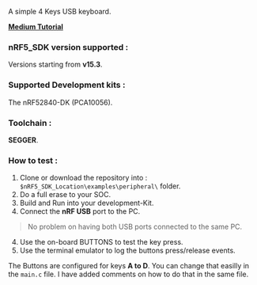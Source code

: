 A simple 4 Keys USB keyboard.

[**Medium Tutorial**](https://medium.com/@rmptxf/build-a-4-keys-nrf52840-based-usb-keyboard-cfab67e3ea12)

### nRF5_SDK version supported :
Versions starting from **v15.3**.

### Supported Development kits : 
The nRF52840-DK (PCA10056).

### Toolchain :
**SEGGER**. 

### How to test :
1. Clone or download the repository into : ``$nRF5_SDK_Location\examples\peripheral\`` folder.
2. Do a full erase to your SOC.
2. Build and Run into your development-Kit.
3. Connect the **nRF USB** port to the PC.  
> No problem on having both USB ports connected to the same PC.
4. Use the on-board BUTTONS to test the key press.
5. Use the terminal emulator to log the buttons press/release events.

The Buttons are configured for keys **A to D**. You can change that easilly in the ``main.c`` file. I have added comments on how to do that in the same file.

